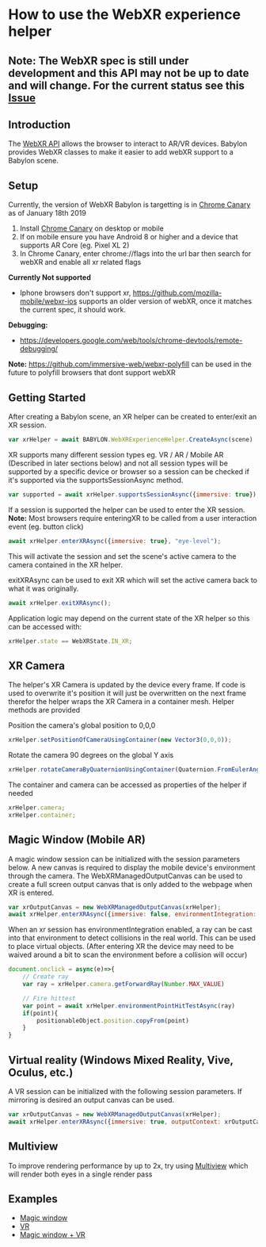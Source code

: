 # How to use the WebXR experience helper

## **Note:** The WebXR spec is still under development and this API may not be up to date and will change. For the current status see this [Issue](https://github.com/BabylonJS/Babylon.js/issues/3899)

## Introduction
The [WebXR API](https://immersive-web.github.io/webxr/) allows the browser to interact to AR/VR devices. Babylon provides WebXR classes to make it easier to add webXR support to a Babylon scene.

## Setup

Currently, the version of WebXR Babylon is targetting is in [Chrome Canary](https://www.google.com/chrome/canary/) as of January 18th 2019
 1. Install [Chrome Canary](https://www.google.com/chrome/canary/) on desktop or mobile
 2. If on mobile ensure you have Android 8 or higher and a device that supports AR Core (eg. Pixel XL 2)
 3. In Chrome Canary, enter chrome://flags into the url bar then search for webXR and enable all xr related flags

**Currently Not supported**

 - Iphone browsers don't support xr, https://github.com/mozilla-mobile/webxr-ios supports an older version of webXR, once it matches the current spec, it should work.

**Debugging:**

- https://developers.google.com/web/tools/chrome-devtools/remote-debugging/ 

**Note:** https://github.com/immersive-web/webxr-polyfill can be used in the future to polyfill browsers that dont support webXR

## Getting Started

After creating a Babylon scene, an XR helper can be created to enter/exit an XR session. 

```javascript
var xrHelper = await BABYLON.WebXRExperienceHelper.CreateAsync(scene)
```

XR supports many different session types eg. VR / AR / Mobile AR (Described in later sections below) and not all session types will be supported by a specific device or browser so a session can be checked if it's supported via the supportsSessionAsync method.

```javascript
var supported = await xrHelper.supportsSessionAsync({immersive: true});
```

If a session is supported the helper can be used to enter the XR session.
**Note:** Most browsers require enteringXR to be called from a user interaction event (eg. button click)

```javascript
await xrHelper.enterXRAsync({immersive: true}, "eye-level");
```

This will activate the session and set the scene's active camera to the camera contained in the XR helper.

exitXRAsync can be used to exit XR which will set the active camera back to what it was originally.

```javascript
await xrHelper.exitXRAsync();
```

Application logic may depend on the current state of the XR helper so this can be accessed with:

```javascript
xrHelper.state == WebXRState.IN_XR;
```

## XR Camera

The helper's XR Camera is updated by the device every frame. If code is used to overwrite it's position it will just be overwritten on the next frame therefor the helper wraps the XR Camera in a container mesh. Helper methods are provided

Position the camera's global position to 0,0,0
```javascript
xrHelper.setPositionOfCameraUsingContainer(new Vector3(0,0,0));
```

Rotate the camera 90 degrees on the global Y axis
```javascript
xrHelper.rotateCameraByQuaternionUsingContainer(Quaternion.FromEulerAngles(0, Math.PI/2, 0));
```

The container and camera can be accessed as properties of the helper if needed
```javascript
xrHelper.camera;
xrHelper.container;
```

## Magic Window (Mobile AR)

A magic window session can be initialized with the session parameters below. A new canvas is required to display the mobile device's environment through the camera. The WebXRManagedOutputCanvas can be used to create a full screen output canvas that is only added to the webpage when XR is entered.

```javascript
var xrOutputCanvas = new WebXRManagedOutputCanvas(xrHelper);
await xrHelper.enterXRAsync({immersive: false, environmentIntegration: true, outputContext: xrOutputCanvas.canvasContext}, "eye-level");
```

When an xr session has environmentIntegration enabled, a ray can be cast into that environment to detect collisions in the real world. This can be used to place virtual objects. (After entering XR the device may need to be waived around a bit to scan the environment before a collision will occur)

```javascript
document.onclick = async(e)=>{
    // Create ray
    var ray = xrHelper.camera.getForwardRay(Number.MAX_VALUE)

    // Fire hittest
    var point = await xrHelper.environmentPointHitTestAsync(ray)
    if(point){
        positionableObject.position.copyFrom(point)
    }
}
```

## Virtual reality (Windows Mixed Reality, Vive, Oculus, etc.)

A VR session can be initialized with the following session parameters. If mirroring is desired an output canvas can be used.

```javascript
var xrOutputCanvas = new WebXRManagedOutputCanvas(xrHelper);
await xrHelper.enterXRAsync({immersive: true, outputContext: xrOutputCanvas.canvasContext}, "eye-level");
```

<!-- ## Controllers / Input / Teleportation

## Teleportation

## Enter / Exit buttons UI -->

## Multiview

To improve rendering performance by up to 2x, try using [Multiview](/How_To/Multiview) which will render both eyes in a single render pass

## Examples

- [Magic window](https://playground.babylonjs.com/#ABR20V#50)
- [VR](https://playground.babylonjs.com/#ABR20V#48)
- [Magic window + VR](https://playground.babylonjs.com/#ABR20V#42)
